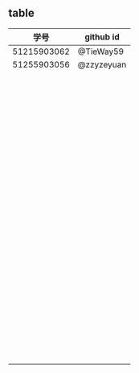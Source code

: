 ## table

| 学号        | github id |
| ----------- | --------- |
| 51215903062 | @TieWay59 |
| 51255903056 | @zzyzeyuan|
|             |           |
|             |           |
|             |           |
|             |           |
|             |           |
|             |           |
|             |           |
|             |           |
|             |           |
|             |           |
|             |           |
|             |           |
|             |           |
|             |           |
|             |           |
|             |           |
|             |           |
|             |           |
|             |           |
|             |           |
|             |           |
|             |           |
|             |           |
|             |           |
|             |           |
|             |           |
|             |           |
|             |           |
|             |           |
|             |           |
|             |           |
|             |           |
|             |           |
|             |           |
|             |           |
|             |           |
|             |           |
|             |           |
|             |           |
|             |           |
|             |           |
|             |           |
|             |           |
|             |           |
|             |           |
|             |           |
|             |           |
|             |           |
|             |           |
|             |           |
|             |           |
|             |           |
|             |           |
|             |           |
|             |           |
|             |           |
|             |           |
|             |           |
|             |           |
|             |           |
|             |           |
|             |           |
|             |           |
|             |           |
|             |           |
|             |           |
|             |           |
|             |           |
|             |           |
|             |           |
|             |           |
|             |           |
|             |           |
|             |           |
|             |           |
|             |           |
|             |           |
|             |           |
|             |           |
|             |           |
|             |           |
|             |           |
|             |           |
|             |           |
|             |           |
|             |           |
|             |           |
|             |           |
|             |           |
|             |           |
|             |           |
|             |           |
|             |           |
|             |           |
|             |           |
|             |           |
|             |           |
